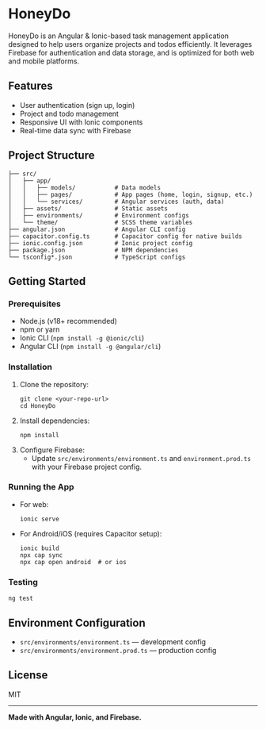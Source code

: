 # HoneyDo

HoneyDo is an Angular & Ionic-based task management application designed to help users organize projects and todos efficiently. It leverages Firebase for authentication and data storage, and is optimized for both web and mobile platforms.

## Features
- User authentication (sign up, login)
- Project and todo management
- Responsive UI with Ionic components
- Real-time data sync with Firebase

## Project Structure
```
├── src/
│   ├── app/
│   │   ├── models/           # Data models
│   │   ├── pages/            # App pages (home, login, signup, etc.)
│   │   └── services/         # Angular services (auth, data)
│   ├── assets/               # Static assets
│   ├── environments/         # Environment configs
│   └── theme/                # SCSS theme variables
├── angular.json              # Angular CLI config
├── capacitor.config.ts       # Capacitor config for native builds
├── ionic.config.json         # Ionic project config
├── package.json              # NPM dependencies
└── tsconfig*.json            # TypeScript configs
```

## Getting Started

### Prerequisites
- Node.js (v18+ recommended)
- npm or yarn
- Ionic CLI (`npm install -g @ionic/cli`)
- Angular CLI (`npm install -g @angular/cli`)

### Installation
1. Clone the repository:
   ```pwsh
   git clone <your-repo-url>
   cd HoneyDo
   ```
2. Install dependencies:
   ```pwsh
   npm install
   ```
3. Configure Firebase:
   - Update `src/environments/environment.ts` and `environment.prod.ts` with your Firebase project config.

### Running the App
- For web:
  ```pwsh
  ionic serve
  ```
- For Android/iOS (requires Capacitor setup):
  ```pwsh
  ionic build
  npx cap sync
  npx cap open android  # or ios
  ```

### Testing
```pwsh
ng test
```

## Environment Configuration
- `src/environments/environment.ts` — development config
- `src/environments/environment.prod.ts` — production config

## License
MIT

---

**Made with Angular, Ionic, and Firebase.**
